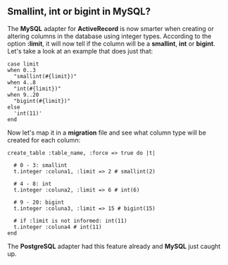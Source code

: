 ## Smallint, int or bigint in MySQL?
                       
The **MySQL** adapter for **ActiveRecord** is now smarter when creating or altering columns in the database using integer types. According to the option **:limit**, it will now tell if the column will be a **smallint**, **int** or **bigint**. Let's take a look at an example that does just that:

	case limit
	when 0..3
	  "smallint(#{limit})"
	when 4..8
	  "int(#{limit})"
	when 9..20
	  "bigint(#{limit})"
	else
	  'int(11)'
	end

Now let's map it in a **migration** file and see what column type will be created for each column:

	create_table :table_name, :force => true do |t|

	  # 0 - 3: smallint
	  t.integer :coluna1, :limit => 2 # smallint(2)

	  # 4 - 8: int
	  t.integer :coluna2, :limit => 6 # int(6)

	  # 9 - 20: bigint
	  t.integer :coluna3, :limit => 15 # bigint(15)

	  # if :limit is not informed: int(11)
	  t.integer :coluna4 # int(11)
	end
      
The **PostgreSQL** adapter had this feature already and **MySQL** just caught up.
